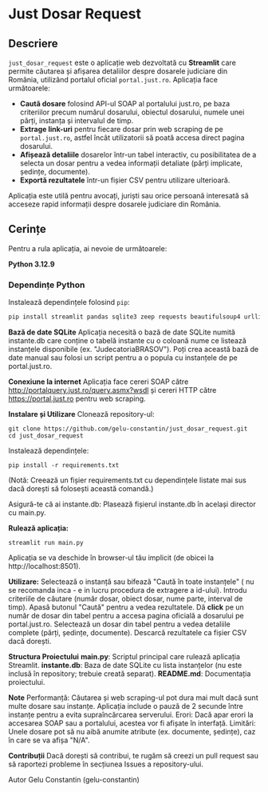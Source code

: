 # Just Dosar Request

## Descriere

`just_dosar_request` este o aplicație web dezvoltată cu **Streamlit** care permite căutarea și afișarea detaliilor despre dosarele judiciare din România, utilizând portalul oficial `portal.just.ro`. Aplicația face următoarele:

- **Caută dosare** folosind API-ul SOAP al portalului just.ro, pe baza criteriilor precum numărul dosarului, obiectul dosarului, numele unei părți, instanța și intervalul de timp.
- **Extrage link-uri** pentru fiecare dosar prin web scraping de pe `portal.just.ro`, astfel încât utilizatorii să poată accesa direct pagina dosarului.
- **Afișează detaliile** dosarelor într-un tabel interactiv, cu posibilitatea de a selecta un dosar pentru a vedea informații detaliate (părți implicate, ședințe, documente).
- **Exportă rezultatele** într-un fișier CSV pentru utilizare ulterioară.

Aplicația este utilă pentru avocați, juriști sau orice persoană interesată să acceseze rapid informații despre dosarele judiciare din România.

## Cerințe

Pentru a rula aplicația, ai nevoie de următoarele:

**Python 3.12.9**

### Dependințe Python
Instalează dependințele folosind `pip`:
```bash
pip install streamlit pandas sqlite3 zeep requests beautifulsoup4 urllib3
```
**Bază de date SQLite**
Aplicația necesită o bază de date SQLite numită instante.db care conține o tabelă instante cu o coloană nume ce listează instanțele disponibile (ex. "JudecatoriaBRASOV").
Poți crea această bază de date manual sau folosi un script pentru a o popula cu instanțele de pe portal.just.ro.

**Conexiune la internet**
Aplicația face cereri SOAP către http://portalquery.just.ro/query.asmx?wsdl și cereri HTTP către https://portal.just.ro pentru web scraping.

**Instalare și Utilizare**
Clonează repository-ul:
```
git clone https://github.com/gelu-constantin/just_dosar_request.git
cd just_dosar_request
```
Instalează dependințele:
```
pip install -r requirements.txt
```
(Notă: Creează un fișier requirements.txt cu dependințele listate mai sus dacă dorești să folosești această comandă.)

Asigură-te că ai instante.db:
Plasează fișierul instante.db în același director cu main.py.

**Rulează aplicația:**
```
streamlit run main.py
```
Aplicația se va deschide în browser-ul tău implicit (de obicei la http://localhost:8501).

**Utilizare:**
Selectează o instanță sau bifează "Caută în toate instanțele" ( nu se recomanda inca - e in lucru procedura de extragere a id-ului).
Introdu criteriile de căutare (număr dosar, obiect dosar, nume parte, interval de timp).
Apasă butonul "Caută" pentru a vedea rezultatele.
Dă **click** pe un număr de dosar din tabel pentru a accesa pagina oficială a dosarului pe portal.just.ro.
Selectează un dosar din tabel pentru a vedea detaliile complete (părți, ședințe, documente).
Descarcă rezultatele ca fișier CSV dacă dorești.

**Structura Proiectului**
**main.py**: Scriptul principal care rulează aplicația Streamlit.
**instante.db**: Baza de date SQLite cu lista instanțelor (nu este inclusă în repository; trebuie creată separat).
**README.md**: Documentația proiectului.

**Note**
Performanță: Căutarea și web scraping-ul pot dura mai mult dacă sunt multe dosare sau instanțe. Aplicația include o pauză de 2 secunde între instanțe pentru a evita supraîncărcarea serverului.
Erori: Dacă apar erori la accesarea SOAP sau a portalului, acestea vor fi afișate în interfață.
Limitări: Unele dosare pot să nu aibă anumite atribute (ex. documente, ședințe), caz în care se va afișa "N/A".

**Contribuții**
Dacă dorești să contribui, te rugăm să creezi un pull request sau să raportezi probleme în secțiunea Issues a repository-ului.

Autor
Gelu Constantin (gelu-constantin)
